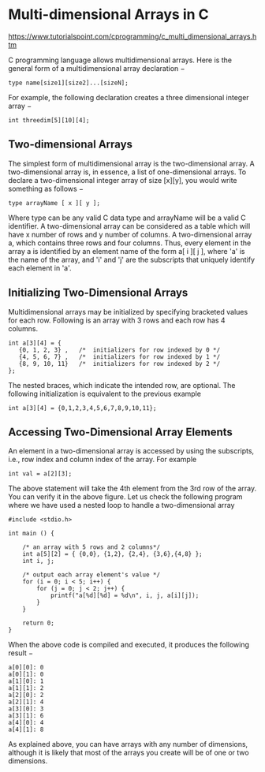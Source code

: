 # Multi-dimensional Arrays in C
https://www.tutorialspoint.com/cprogramming/c_multi_dimensional_arrays.htm  

C programming language allows multidimensional arrays. Here is the general form of a multidimensional array declaration −
```
type name[size1][size2]...[sizeN];
```
For example, the following declaration creates a three dimensional integer array −
```
int threedim[5][10][4];
```

## Two-dimensional Arrays
The simplest form of multidimensional array is the two-dimensional array. A two-dimensional array is, in essence, a list of one-dimensional arrays. To declare a two-dimensional integer array of size [x][y], you would write something as follows −
```
type arrayName [ x ][ y ];
```
Where type can be any valid C data type and arrayName will be a valid C identifier. A two-dimensional array can be considered as a table which will have x number of rows and y number of columns. A two-dimensional array a, which contains three rows and four columns. Thus, every element in the array a is identified by an element name of the form a[ i ][ j ], where 'a' is the name of the array, and 'i' and 'j' are the subscripts that uniquely identify each element in 'a'.  

## Initializing Two-Dimensional Arrays
Multidimensional arrays may be initialized by specifying bracketed values for each row. Following is an array with 3 rows and each row has 4 columns.
```
int a[3][4] = {  
   {0, 1, 2, 3} ,   /*  initializers for row indexed by 0 */
   {4, 5, 6, 7} ,   /*  initializers for row indexed by 1 */
   {8, 9, 10, 11}   /*  initializers for row indexed by 2 */
};
```
The nested braces, which indicate the intended row, are optional. The following initialization is equivalent to the previous example
```
int a[3][4] = {0,1,2,3,4,5,6,7,8,9,10,11};
```
## Accessing Two-Dimensional Array Elements
An element in a two-dimensional array is accessed by using the subscripts, i.e., row index and column index of the array. For example
```
int val = a[2][3];
```
The above statement will take the 4th element from the 3rd row of the array. You can verify it in the above figure. Let us check the following program where we have used a nested loop to handle a two-dimensional array  
```
#include <stdio.h>
 
int main () {

    /* an array with 5 rows and 2 columns*/
    int a[5][2] = { {0,0}, {1,2}, {2,4}, {3,6},{4,8} };
    int i, j;

    /* output each array element's value */
    for (i = 0; i < 5; i++) {
        for (j = 0; j < 2; j++) {
            printf("a[%d][%d] = %d\n", i, j, a[i][j]);
        }
    }

    return 0;
}
```
When the above code is compiled and executed, it produces the following result −
```
a[0][0]: 0
a[0][1]: 0
a[1][0]: 1
a[1][1]: 2
a[2][0]: 2
a[2][1]: 4
a[3][0]: 3
a[3][1]: 6
a[4][0]: 4
a[4][1]: 8
```
As explained above, you can have arrays with any number of dimensions, although it is likely that most of the arrays you create will be of one or two dimensions.